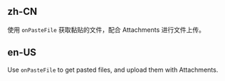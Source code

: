 ## zh-CN

使用 `onPasteFile` 获取黏贴的文件，配合 Attachments 进行文件上传。

## en-US

Use `onPasteFile` to get pasted files, and upload them with Attachments.
